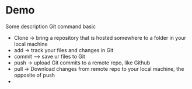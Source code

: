 # Demo

Some description 
Git command basic

- Clone -> bring a repository that is hosted somewhere to a folder in your local machine
- add -> track your files and changes in Git
- commit --> save ur files to Git
- push -> upload Git commits to a remote repo, like Github
- pull -> Download changes from remote repo to your local machine, the opposite of push
- 
